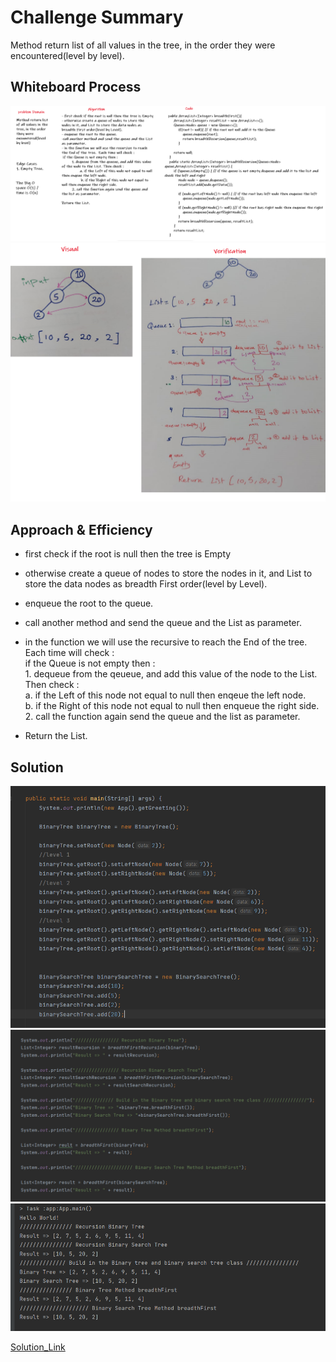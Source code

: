 # Challenge Summary
<!-- Description of the challenge -->
Method return list of all values in the tree, in the order they were encountered(level by level).  

## Whiteboard Process
<!-- Embedded whiteboard image -->
![WB1](./Image/WB1.PNG)  
![WB2](./Image/WB2.PNG)  
  
## Approach & Efficiency
<!-- What approach did you take? Why? What is the Big O space/time for this approach? -->
- first check if the root is null then the tree is Empty  
- otherwise create a queue of nodes to store the nodes in it, and List to store the data nodes as breadth First order(level by Level).   
- enqueue the root to the queue.  
- call another method and send the queue and the List as parameter.   
- in the function we will use the recursive to reach the End of the tree.  Each time will check :   
 if the Queue is not empty then :   
         1. dequeue from the qeueue, and add this value of the node to the List. Then check :  
                a. if the Left of this node not equal to null then enqeue the left node.  
                b. if the Right of this node not equal to null then enqueue the right side.  
         2. call the function again send the queue and the list as parameter.  

- Return the List.    

## Solution
<!-- Show how to run your code, and examples of it in action -->
![Tree](./Image/Tree.PNG)  
![App](./Image/AppMain.PNG)    
![AppOut](./Image/AppOutput.PNG)  

[Solution_Link]()
